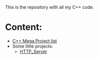 This is the repository with all my C++ code.

Content:
===
- [C++ Mega Project list](http://github.com/dmytrofrolov/Cpp/Mega_project_list/)
- Some little projects:
    + [HTTP_Server](/HTTP_Server/)